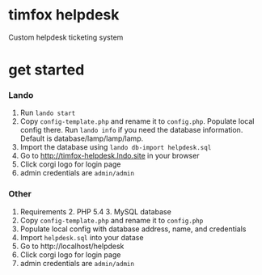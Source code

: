 # timfox helpdesk

Custom helpdesk ticketing system
# get started

### Lando
1. Run `lando start`
2. Copy `config-template.php` and rename it to `config.php`. Populate local config there. Run `lando info` if you need the database information. Default is database/lamp/lamp/lamp.
3. Import the database using `lando db-import helpdesk.sql`
4. Go to http://timfox-helpdesk.lndo.site in your browser
5. Click corgi logo for login page
6. admin credentials are `admin/admin`


### Other

1. Requirements
   2. PHP 5.4
   3. MySQL database
2. Copy `config-template.php` and rename it to `config.php`
3. Populate local config with database address, name,  and credentials
4. Import `helpdesk.sql` into your datase
5. Go to http://localhost/helpdesk
6. Click corgi logo for login page
7. admin credentials are `admin/admin`
